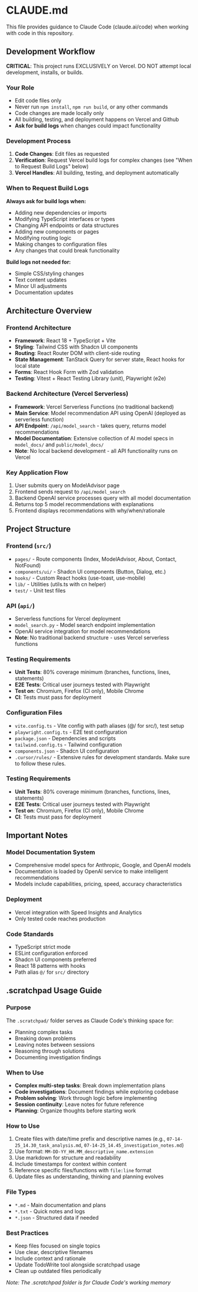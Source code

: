 # CLAUDE.md

This file provides guidance to Claude Code (claude.ai/code) when working with code in this repository.

## Development Workflow

**CRITICAL**: This project runs EXCLUSIVELY on Vercel. DO NOT attempt local development, installs, or builds.

### Your Role
- Edit code files only
- Never run `npm install`, `npm run build`, or any other commands
- Code changes are made locally only
- All building, testing, and deployment happens on Vercel and Github
- **Ask for build logs** when changes could impact functionality

### Development Process
1. **Code Changes**: Edit files as requested
2. **Verification**: Request Vercel build logs for complex changes (see "When to Request Build Logs" below)
3. **Vercel Handles**: All building, testing, and deployment automatically

### When to Request Build Logs
**Always ask for build logs when:**
- Adding new dependencies or imports
- Modifying TypeScript interfaces or types
- Changing API endpoints or data structures
- Adding new components or pages
- Modifying routing logic
- Making changes to configuration files
- Any changes that could break functionality

**Build logs not needed for:**
- Simple CSS/styling changes
- Text content updates
- Minor UI adjustments
- Documentation updates

## Architecture Overview

### Frontend Architecture
- **Framework**: React 18 + TypeScript + Vite
- **Styling**: Tailwind CSS with Shadcn UI components
- **Routing**: React Router DOM with client-side routing
- **State Management**: TanStack Query for server state, React hooks for local state
- **Forms**: React Hook Form with Zod validation
- **Testing**: Vitest + React Testing Library (unit), Playwright (e2e)

### Backend Architecture (Vercel Serverless)
- **Framework**: Vercel Serverless Functions (no traditional backend)
- **Main Service**: Model recommendation API using OpenAI (deployed as serverless function)
- **API Endpoint**: `/api/model_search` - takes query, returns model recommendations
- **Model Documentation**: Extensive collection of AI model specs in `model_docs/` and `public/model_docs/`
- **Note**: No local backend development - all API functionality runs on Vercel

### Key Application Flow
1. User submits query on ModelAdvisor page
2. Frontend sends request to `/api/model_search`
3. Backend OpenAI service processes query with all model documentation
4. Returns top 5 model recommendations with explanations
5. Frontend displays recommendations with why/when/rationale

## Project Structure

### Frontend (`src/`)
- `pages/` - Route components (Index, ModelAdvisor, About, Contact, NotFound)
- `components/ui/` - Shadcn UI components (Button, Dialog, etc.)
- `hooks/` - Custom React hooks (use-toast, use-mobile)
- `lib/` - Utilities (utils.ts with cn helper)
- `test/` - Unit test files

### API (`api/`)
- Serverless functions for Vercel deployment
- `model_search.py` - Model search endpoint implementation
- OpenAI service integration for model recommendations
- **Note**: No traditional backend structure - uses Vercel serverless functions

### Testing Requirements
- **Unit Tests**: 80% coverage minimum (branches, functions, lines, statements)
- **E2E Tests**: Critical user journeys tested with Playwright
- **Test on**: Chromium, Firefox (CI only), Mobile Chrome
- **CI**: Tests must pass for deployment

### Configuration Files
- `vite.config.ts` - Vite config with path aliases (@/ for src/), test setup
- `playwright.config.ts` - E2E test configuration
- `package.json` - Dependencies and scripts
- `tailwind.config.ts` - Tailwind configuration
- `components.json` - Shadcn UI configuration
- `.cursor/rules/` - Extensive  rules for development standards. Make sure to follow these rules.

### Testing Requirements
- **Unit Tests**: 80% coverage minimum (branches, functions, lines, statements)
- **E2E Tests**: Critical user journeys tested with Playwright
- **Test on**: Chromium, Firefox (CI only), Mobile Chrome
- **CI**: Tests must pass for deployment

## Important Notes

### Model Documentation System
- Comprehensive model specs for Anthropic, Google, and OpenAI models
- Documentation is loaded by OpenAI service to make intelligent recommendations
- Models include capabilities, pricing, speed, accuracy characteristics

### Deployment
- Vercel integration with Speed Insights and Analytics
- Only tested code reaches production

### Code Standards
- TypeScript strict mode
- ESLint configuration enforced
- Shadcn UI components preferred
- React 18 patterns with hooks
- Path alias `@/` for `src/` directory

## .scratchpad Usage Guide

### Purpose
The `.scratchpad/` folder serves as Claude Code's thinking space for:
- Planning complex tasks
- Breaking down problems  
- Leaving notes between sessions
- Reasoning through solutions
- Documenting investigation findings

### When to Use
- **Complex multi-step tasks**: Break down implementation plans
- **Code investigations**: Document findings while exploring codebase
- **Problem solving**: Work through logic before implementing
- **Session continuity**: Leave notes for future reference
- **Planning**: Organize thoughts before starting work

### How to Use
1. Create files with date/time prefix and descriptive names (e.g., `07-14-25_14.30_task_analysis.md`, `07-14-25_14.45_investigation_notes.md`)
2. Use format: `MM-DD-YY_HH.MM_descriptive_name.extension`
3. Use markdown for structure and readability
4. Include timestamps for context within content
5. Reference specific files/functions with `file:line` format
6. Update files as understanding, thinking and planning evolves

### File Types
- `*.md` - Main documentation and plans
- `*.txt` - Quick notes and logs
- `*.json` - Structured data if needed

### Best Practices
- Keep files focused on single topics
- Use clear, descriptive filenames
- Include context and rationale
- Update TodoWrite tool alongside scratchpad usage
- Clean up outdated files periodically

*Note: The .scratchpad folder is for Claude Code's working memory*